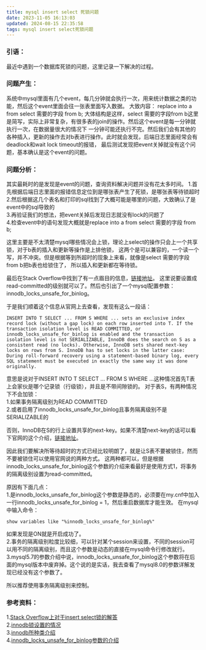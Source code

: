 ```yaml
---
title: mysql insert select 死锁问题
date: 2023-11-05 16:13:03
updated: 2024-08-15 22:35:58
tags: mysql insert select死锁问题
---
```

### 引语：
最近中遇到一个数据库死锁的问题，这里记录一下解决的过程。


### 问题产生：
系统中mysql里面有几个event，每几分钟就会执行一次，用来统计数据之类的功能，然后这个event里面会往一张表里面写入数据。
大致内容：
replace into a from select 需要的字段 from b;
大体结构是这样，select 需要的字段from b这里是简写，实际上非常复杂，有很多表的join的操作。然后这个event是每一分钟就执行一次，在数据量很大的情况下
一分钟可能还执行不完。然后我们会有其他的各种插入，更新的操作去对b表进行操作。此时就会发现，后端日志里面经常会有deadlock和wait lock timeout的报错，
最后测试发现把event关掉就没有这个问题，基本确认是这个event的问题。

### 问题分析：
其实最耗时的是发现是event的问题，查询资料解决问题并没有花太多时间。
1.首先根据后端日志里面的报错信息定位到是哪张表产生了死锁，是哪张表等待锁超时  
2.然后根据这几个表名和打印的sql找到了大概可能是哪里的问题，大致确认了是event中的sql导致的  
3.再验证我们的想法，把event关掉后发现日志就没有lock的问题了  
4.检查event中的语句发现大概就是replace into a from select 需要的字段 from b;  

这里主要是不太清楚mysql哪些情况会上锁，理论上select的操作只会上一个共享锁，对于b表的插入和更新等操作是上排他锁，
这两个是可以兼容的，一个读一个写，并不冲突。但是根据等到所超时的现象上来看，就像是select 需要的字段 from b把b表也给锁住了，
所以插入和更新都在等待锁。

最后在Stack Overflow中找到了有一点眉目的信息，[链接地址](https://stackoverflow.com/questions/37919682/find-mysql-innodb-deadlock-reason-on-insert-into-select)。
这里说要设置成read-committed的级别就可以了。然后也引出了一个mysql配置参数：innodb_locks_unsafe_for_binlog。

于是我们顺着这个信息从官网上去查看，发现有这么一段话：
```
INSERT INTO T SELECT ... FROM S WHERE ... sets an exclusive index record lock (without a gap lock) on each row inserted into T. If the transaction isolation level is READ COMMITTED, or innodb_locks_unsafe_for_binlog is enabled and the transaction isolation level is not SERIALIZABLE, InnoDB does the search on S as a consistent read (no locks). Otherwise, InnoDB sets shared next-key locks on rows from S. InnoDB has to set locks in the latter case: During roll-forward recovery using a statement-based binary log, every SQL statement must be executed in exactly the same way it was done originally.
```
意思是说对于INSERT INTO T SELECT ... FROM S WHERE ...这种情况首先T表上会家伙是哪个记录锁（行级锁），并且是不带间隙锁的。
对于表S，有两种情况下不会加锁：  
1.如果事务隔离级别为READ COMMITTED  
2.或者启用了innodb_locks_unsafe_for_binlog且事务隔离级别不是SERIALIZABLE的  

否则，InnoDB在S的行上设置共享的next-key。如果不清楚next-key的话可以看下官网的这个介绍，[链接地址](https://dev.mysql.com/doc/refman/5.7/en/innodb-locking.html#innodb-next-key-locks)。

因此我们要解决所等待超时的方式已经比较明朗了，就是让S表不要被锁住，然而不要被锁住可以使用官网说的两种方式。
这两种都可以，但是根据innodb_locks_unsafe_for_binlog这个参数的介绍来看最好是使用方式1，将事务的隔离级别设置为read-committed。  

原因有下面几点：  
1.是innodb_locks_unsafe_for_binlog这个参数是静态的，必须要在my.cnf中加入一行innodb_locks_unsafe_for_binlog = 1，然后重启数据库才能生效。
在mysql中输入命令：
```
show variables like "%innodb_locks_unsafe_for_binlog%"
```
如果发现是ON就是开启成功了。  
2.事务的隔离级别粒度比较细，可以针对某个session来设置，不同的session可以用不同的隔离级别，而且这个参数是动态的直接在mysql命令行修改就行。  
3.mysql5.7的参数介绍中说，innodb_locks_unsafe_for_binlog这个参数将在后面的mysql版本中废弃掉。这个说的是实话，我去查看了mysql8.0的参数详解发现已经没有这个参数了。  

所以推荐使用事务隔离级别来控制。


### 参考资料：  
1.[Stack Overflow上对于insert select锁的解答](https://stackoverflow.com/questions/37919682/find-mysql-innodb-deadlock-reason-on-insert-into-select)  
2.[innodb锁设置的情况](https://dev.mysql.com/doc/refman/5.7/en/innodb-locks-set.html)  
3.[innodb所种类介绍](https://dev.mysql.com/doc/refman/5.7/en/innodb-locking.html#innodb-next-key-locks)   
4.[innodb_locks_unsafe_for_binlog参数的介绍](https://dev.mysql.com/doc/refman/5.7/en/innodb-parameters.html#sysvar_innodb_locks_unsafe_for_binlog)  
